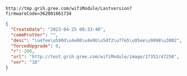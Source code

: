 `http://tmp.grih.gree.com/wifiModule/Lastversion?firmwareCode=362001061734`

```json
{
  "CreateDate": "2023-04-25 08:33:40",
  "commProtVer": "",
  "desc": "\u4fee\u590d\u4e00\u4e9b\u5df2\u77e5\u95ee\u9898\u3002",
  "forcedUpgrade": 0,
  "r": 200,
  "url": "http://test.grih.gree.com/wifiModule/image/17352/47258",
  "ver": "18"
}
```